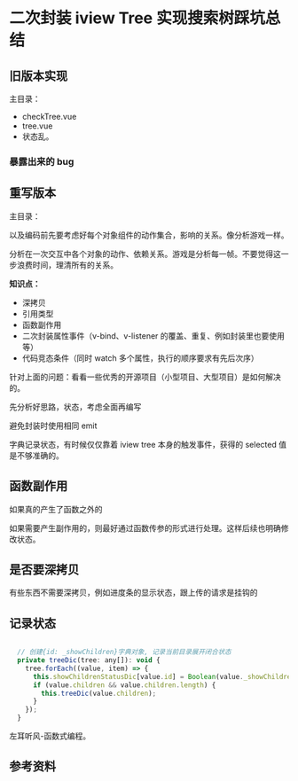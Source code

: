 # 二次封装 iview Tree 实现搜索树踩坑总结

## 旧版本实现

主目录：
- checkTree.vue
- tree.vue 
- 状态乱。

### 暴露出来的 bug

## 重写版本

主目录：

以及编码前先要考虑好每个对象组件的动作集合，影响的关系。像分析游戏一样。

分析在一次交互中各个对象的动作、依赖关系。游戏是分析每一帧。不要觉得这一步浪费时间，理清所有的关系。

**知识点：**
- 深拷贝
- 引用类型
- 函数副作用
- 二次封装属性事件（v-bind、v-listener 的覆盖、重复、例如封装里也要使用等）
- 代码竞态条件（同时 watch 多个属性，执行的顺序要求有先后次序）

针对上面的问题：看看一些优秀的开源项目（小型项目、大型项目）是如何解决的。


先分析好思路，状态，考虑全面再编写

避免封装时使用相同 emit

字典记录状态，有时候仅仅靠着 iview tree 本身的触发事件，获得的 selected 值是不够准确的。

## 函数副作用

如果真的产生了函数之外的

如果需要产生副作用的，则最好通过函数传参的形式进行处理。这样后续也明确修改状态。

## 是否要深拷贝

有些东西不需要深拷贝，例如进度条的显示状态，跟上传的请求是挂钩的

## 记录状态

```js

  // 创建{id: _showChildren}字典对象, 记录当前目录展开闭合状态
  private treeDic(tree: any[]): void {
    tree.forEach((value, item) => {
      this.showChildrenStatusDic[value.id] = Boolean(value._showChildren);
      if (value.children && value.children.length) {
        this.treeDic(value.children);
      }
    });
  }

```

左耳听风-函数式编程。

## 参考资料
